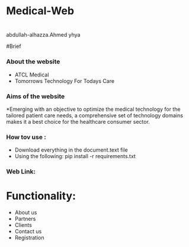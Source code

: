 # <h1>Medical-Web<h1>
abdullah-alhazza.Ahmed yhya

#Brief
### About the website
* ATCL Medical <br> 
* Tomorrows Technology For Todays Care
### Aims of the website
*Emerging with an objective to optimize the medical technology for the tailored patient care needs, a comprehensive set of technology domains makes it a best choice for the healthcare consumer sector.

### How tov use :
* Download everything in the document.text file
* Using the following: pip install -r requirements.txt
### Web Link:



# Functionality:
- About us 
- Partners
- Clients
- Contact us 
- Registration 